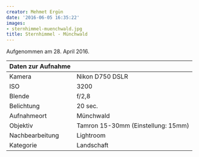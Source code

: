 ```yaml
---
creator: Mehmet Ergün
date: '2016-06-05 16:35:22'
images:
- sternhimmel-muenchwald.jpg
title: Sternhimmel - Münchwald
---
```

Aufgenommen am 28. April 2016.

| Daten zur Aufnahme | |
| - | - |
| Kamera | Nikon D750 DSLR |
| ISO | 3200 |
| Blende | f/2,8 |
| Belichtung | 20 sec. |
| Aufnahmeort | Münchwald |
| Objektiv | Tamron 15-30mm (Einstellung: 15mm) |
| Nachbearbeitung | Lightroom |
| Kategorie | Landschaft |
